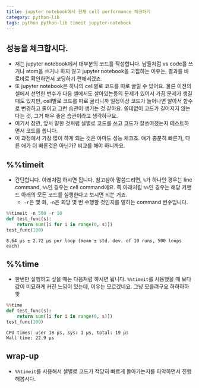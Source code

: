 ```yaml
---
title: jupyter notebook에서 현재 cell performance 체크하기 
category: python-lib
tags: python python-lib timeit jupyter-notebook 
---
```


## 성능을 체크합시다. 

- 저는 jupyter notebook에서 대부분의 코드를 작성합니다. 남들처럼 vs code를 쓰거나 atom을 쓰거나 하지 않고 jupyter notebook을 고집하는 이유는, 결과를 바로바로 확인하면서 코딩하기 편해서겠죠. 
- 또 jupyter notebook은 하나의 cell별로 코드를 따로 굴릴 수 있어요. 물론 이전의 셀에서 선언한 변수가 다음 셀에서도 살아있는등의 문제가 있어서 가끔 문제가 생길때도 있지만, cell별로 코드를 따로 굴리니까 일정이상 코드가 늘어나면 알아서 함수로 변경하고 줄이고 그런 습관이 생기는 것 같아요. 쓸데없이 코드가 길어지지 않는다는 것, 그거 매우 좋은 습관이라고 생각하구요. 
- 여기서 잠깐, 앞서 말한 것처럼 셀별로 코드를 쓰고 코드가 잘쓰여졌는지 테스트하면서 코드를 씁니다. 
- 이 과정에서 가장 많이 하게 되는 것은 아마도 성능 체크죠. 얘가 충분히 빠른가, 다른 애가 더 빠른것은 아닌가? 비교를 해야 하니까요. 

## %%timeit

- 간단합니다. 아래처럼 하시면 됩니다. 참고삼아 말씀드리면, `%`가 하나인 경우는 line command, `%%`인 경우는 cell command에요. 즉 아래처럼 `%%`인 경우는 해당 커맨드 아래의 모든 코드를 실행한다고 보시면 되는 거죠. 
    - `-r`은 몇 회, `-n`은 회당 몇 번 수행할 것인지를 말하는 command 변수입니다. 

```python
%%timeit -n 500 -r 10
def test_func(s):
    return sum([i for i in range(0, s)])
test_func(100)
```

```
8.64 µs ± 2.72 µs per loop (mean ± std. dev. of 10 runs, 500 loops each)
```

## %%time

- 한번만 실행하고 싶을 때는 다음처럼 하시면 됩니다. `%%timeit`를 사용했을 때 보다 값이 미묘하게 커진 느낌이 있는데, 이유는 모르겠네요. 그냥 모를려구요 하하하하핫

```python
%%time
def test_func(s):
    return sum([i for i in range(0, s)])
test_func(100)
```

```
CPU times: user 18 µs, sys: 1 µs, total: 19 µs
Wall time: 22.9 µs
```


## wrap-up

- `%%timeit`를 사용해서 셀별로 코드가 적당히 빠르게 돌아가는지를 파악하면서 진행해봅시다. 